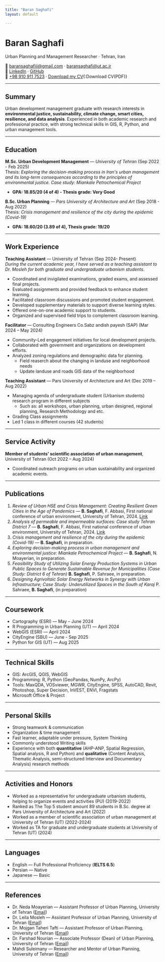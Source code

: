 ```yaml
---
title: "Baran Saghafi"
layout: default

---
```


# Baran Saghafi
Urban Planning and Management Researcher · Tehran, Iran  



📧 [baransaghafiii@gmail.com](mailto:baransaghafiii@gmail.com) · [baransaghafi@ut.ac.ir](mailto:baransaghafi@ut.ac.ir)  
🔗 [LinkedIn](https://www.linkedin.com/in/baran-saghafi-3a6306245/) · [GitHub](https://github.com/baransaghafi)  
📱 [+98 910 911 7523](tel:+989109117523) · [Download my CV](files/CV.pdf){:Download CV(PDF)}


---

## Summary
Urban development management graduate with research interests in **environmental justice, sustainability, climate change, smart cities, resilience, and data analysis**. Experienced in both academic research and professional practice, with strong technical skills in GIS, R, Python, and urban management tools.

---

## Education
**M.Sc. Urban Development Management** — *University of Tehran* (Sep 2022 - Feb 2025)  
Thesis: *Exploring the decision-making process in Iran's urban management and its long-term consequences according to the principles of environmental justice. Case study: Miankale Petrochemical Project*  
- **GPA: 18.85/20 (4 of 4) - Thesis grade: Very Good**


**B.Sc. Urban Planning** — *Pars University of Architecture and Art* (Sep 2018 - Aug 2022)  
Thesis: *Crisis management and resilience of the city during the epidemic (Covid-19)*  
- **GPA: 18.60/20 (3.89 of 4), Thesis grade: 19/20**

---

## Work Experience
**Teaching Assistant** — University of Tehran (Sep 2024- Present)  
*During the current academic year, I have served as a teaching assistant to Dr. Mosleh for both graduate and undergraduate urbanism students.*
- Coordinated and invigilated examinations, graded exams, and assessed final projects.
-  Evaluated assignments and provided feedback to enhance student learning.
-  Facilitated classroom discussions and promoted student engagement.
-  Developed supplementary materials to support diverse learning styles.
-  Offered one-on-one academic support to students.
-  Organized and supervised field trips to complement classroom learning.

**Facilitator** — Consulting Engineers Co.Sabz andish payesh (SAP) (Mar 2024 – May 2024)  
- Community-Led engagement initiatives for local development projects.
- Collaborated with government and organizations on development efforts.
- Analyzed zoning regulations and demographic data for planning.
  - Field reaserch about the changing in landuse and neighborhood needs
  - Update landuse and roads GIS data of the neighborhood
  

**Teaching Assistant** — Pars University of Architecture and Art (Dec 2019 – Aug 2022)  
- Managing agenda of undergraduate student (Urbanism students) research program in different subjects
  - Such as: all workshops, urban planning, urban designed, regional planning, Research Methodology and etc.
- Grading Class assignments
- Led 1 class in different courses (42 students)

---

## Service Activity
**Member of students’ scientific association of urban management**, University of Tehran (Oct 2022 – Aug 2024)  
- Coordinated outreach programs on urban sustainability and organized academic events.  

---

## Publications
1. *Review of Urban HSE and Crisis Management: Creating Resilient Green Cities in the Age of Pandemics* — **B. Saghafi**, F. Abbasi, First national conference of urban environment, University of Tehran, 2024. [Link](https://civilica.com/doc/2129324/)  
2. *Analysis of permeable and impermeable surfaces: Case study Tehran District 7* — **B. Saghafi**, F. Abbasi, First national conference of urban environment, University of Tehran, 2024. [Link](https://civilica.com/doc/2192147/)  
3. *Crisis management and resilience of the city during the epidemic (Covid-19)* — **B. Saghafi**, in preparation.  
4. *Exploring decision-making process in urban management and environmental justice: Miankale Petrochemical Project* — **B. Saghafi**, N. Moayerian, in preparation.  
5. *Feasibility Study of Utilizing Solar Energy Production Systems in Urban Public Spaces to Generate Sustainable Revenue for Municipalities (Case Study: District 6 of Tehran)* **B. Saghafi**, P. Sahraee, in preparation.  
6. *Designing Agrivoltaic Solar Energy Networks in Synergy with Urban Infrastructure; Case Study: Underutilized Spaces in the South of Karaj* P. Sahraee, **B. Saghafi**, (in preparation)

---

## Coursework
- Cartography (ESRI) — May – June 2024  
- R Programming in Urban Planning (UT) — April 2024  
- WebGIS (ESRI) — April 2024  
- CityEngine (SBU) — June - Sep 2025  
- Python for GIS (UT) — Aug 2025  

---

## Technical Skills
- GIS: ArcGIS, QGIS, WebGIS  
- Programming: R, Python (GeoPandas, NumPy, ArcPy)  
- Tools: MaxQDA, VOSviewer, MGWR, CityEngine, SPSS, AutoCAD, Revit, Photoshop, Super Decision, InVEST, ENVI, Fragstats 
- Microsoft Office & Project  

---

## Personal Skills
- Strong teamwork & communication  
- Organization & time management  
- Fast learner, adaptable under pressure, System Thinking
- Commonly understood Writing skills
- Experience with both **quantitative** (AHP-ANP, Spatial Regression, Spatial analysis, R and Python) and **qualitative** (Content Analysis, Thematic Analysis, semi-structured Interview and Documentary Analysis) research methods  

---

## Activities and Honors
- Worked as a representative for undergraduate urbanism students, helping to organize events and activities (PU) (2019-2022)
- Ranked as The Top 5 student amount 89 students in B.Sc. degree at Pars University of Architecture and Art (2022)
- Worked as a member of scientific association of urban management at University of Tehran (UT) (2022-2024)
- Worked as TA for graduate and undergraduate students at University of Tehran (UT) (2024) 

---

## Languages
- English — Full Professional Proficiency (**IELTS 6.5**)  
- Persian — Native  
- Japanese — Basic  

---

## References
- Dr. Neda Moayerian — Assistant Professor of Urban Planning, University of Tehran ([Email](mailto:nedamoayerian@ut.ac.ir))  
- Dr. Leila Mosleh — Assistant Professor of Urban Planning, University of Tehran ([Email](mailto:leilamosleh@gmail.com))  
- Dr. Mojgan Taheri Tafti — Assistant Professor of Urban Planning, University of Tehran ([Email](mailto:m.tafti@ut.ac.ir))  
- Dr. Farshad Nourian — Associate Professor (Dean) of Urban Planning, University of Tehran ([Email](mailto:fnoorian@ut.ac.ir))  
- Mahdi Suleimany — Researcher and Mentor of Urban Planning, University of Tehran ([Email](mailto:mi.suleimany@ut.ac.ir))  

